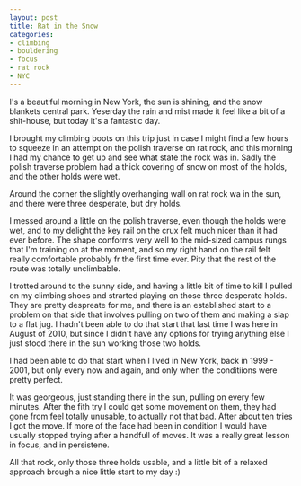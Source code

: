 ```yaml
---
layout: post
title: Rat in the Snow
categories:
- climbing
- bouldering
- focus
- rat rock
- NYC
---
```


I's a beautiful morning in New York, the sun is shining, and the snow blankets central park. Yeserday the rain and mist made it feel like a bit of a shit-house, but today it's a fantastic day.

I brought my climbing boots on this trip just in case I might find a few hours to squeeze in an attempt on the polish traverse on rat rock, and this morning I had my chance to get up and see what state the rock was in. Sadly the polish traverse problem had a thick covering of snow on most of the holds, and the other holds were wet. 

Around the corner the slightly overhanging wall on rat rock wa in the sun, and there were three desperate, but dry holds.

I messed around a little on the polish traverse, even though the holds were wet, and to my delight the key rail on the crux felt much nicer than it had ever before. The shape conforms very well to the mid-sized campus rungs that I'm training on at the moment, and so my right hand on the rail felt really comfortable probably fr the first time ever. Pity that the rest of the route was totally unclimbable. 

I trotted around to the sunny side, and having a little bit of time to kill I pulled on my climbing shoes and strarted playing on those three desperate holds. They are pretty despreate for me, and there is an established start to a problem on that side that involves pulling on two of them and making a slap to a flat jug. I hadn't been able to do that start that last time I was here in August of 2010, but since I didn't have any options for trying anything else I just stood there in the sun working those two holds.

I had been able to do that start when I lived in New York, back in 1999 - 2001, but only every now and again, and only when the conditiions were pretty perfect. 

It was georgeous, just standing there in the sun, pulling on every few minutes. After the fith try I could get some movement on them, they had gone from feel totally unusable, to actually not that bad. After about ten tries I got the move. If more of the face had been in condition I would have usually stopped trying after a handfull of moves. It was a really great lesson in focus, and in persistene. 

All that rock, only those three holds usable, and a little bit of a relaxed approach brough a nice little start to my day :) 
